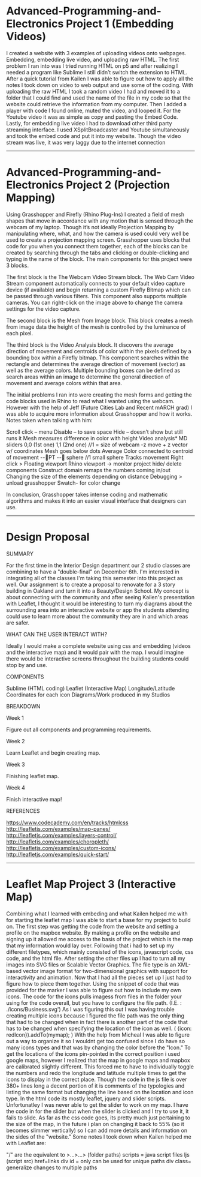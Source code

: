 # Advanced-Programming-and-Electronics Project 1 (Embedding Videos)

I created a website with 3 examples of uploading videos onto webpages. Embedding, embedding live video, and uploading raw HTML. The first problem I ran into was I tried running HTML on p5 and after realizing I needed a program like Sublime I still didn’t switch the extension to HTML. After a quick tutorial from Kailen I was able to figure out how to apply all the notes I took down on video to web output and use some of the coding. With uploading the raw HTML I took a random video I had and moved it to a folder that I could find and used the name of the file in my code so that the website could retrieve the information from my computer. Then I added a player with code I found online, muted the video, and looped it. For the Youtube video it was as simple as copy and pasting the Embed Code. Lastly, for embedding live video I had to download other third party streaming interface. I used XSplitBroadcaster and Youtube simultaneously and took the embed code and put it into my website. Though the video stream was live, it was very laggy due to the internet connection

---------------------------------------------------------------------------------------------------------------------------------

# Advanced-Programming-and-Electronics Project 2 (Projection Mapping)

Using Grasshopper and Firefly (Rhino Plug-Ins) I created a field of mesh shapes that move in accordance with any motion that is sensed through the webcam of my laptop. Though it’s not ideally Projection Mapping by manipulating where, what, and how the camera is used could very well be used to create a projection mapping screen. Grasshopper uses blocks that code for you when you connect them together, each of the blocks can be created by searching through the tabs and clicking or double-clicking and typing in the name of the block. The main components for this project were 3 blocks. 

The first block is the The Webcam Video Stream block. The Web Cam Video Stream component automatically connects to your default video capture device (if available) and begin returning a custom Firefly Bitmap which can be passed through various filters.  This component also supports multiple cameras. You can right-click on the image above to change the camera settings for the video capture. 

The second block is the Mesh from Image block. This block creates a mesh from image data the height of the mesh is controlled by the luminance of each pixel.  

The third block is the Video Analysis block. It discovers the average direction of movement and centroids of color within the pixels defined by a bounding box within a Firefly bitmap. This component searches within the rectangle and determines the average direction of movement (vector) as well as the average colors.  Multiple bounding boxes can be defined as search areas within an image to determine the general direction of movement and average colors within that area.

The initial problems I ran into were creating the mesh forms and getting the code blocks used in Rhino to read what I wanted using the webcam. However with the help of Jeff (Future Cities Lab and Recent mARCH grad) I was able to acquire more information about Grasshopper and how it works. Notes taken when talking with him: 

Scroll click – menu
Disable – to save space
Hide – doesn’t show but still runs it
Mesh measures difference in color with height 
Video analysis*
MD sliders 
0,0 (1st one)
1,1 (2nd one)
//1 = size of webcam
-z move + z vector w/ coordinates
Mesh goes below dots
Average Color connected to centroid of movement 
--PT -- sphere //1 small sphere
Tracks movement
Right click > Floating viewport 
Rhino viewport -> monitor project hide/ delete components
Construct domain remaps the numbers coming in/out
Changing the size of the elements depending on distance
Debugging > unload grasshopper
Swatch- for color change

In conclusion, Grasshopper takes intense coding and mathematic algorithms and makes it into an easier visual interface that designers can use.

-----------------------------------------------------------------------------------------------------------------------------------

# Design Proposal

SUMMARY

For the first time in the Interior Design department our 2 studio classes are combining to have a "double-final" on December 6th. I'm interested in integrating all of the classes I'm taking this semester into this project as well. Our assignment is to create a proposal to renovate for a 3 story building in Oakland and turn it into a Beauty/Design School. My concept is about connecting with the community and after seeing Kailen's presentation with Leaflet, I thought it would be interesting to turn my diagrams about the surrounding area into an interactive website or app the students attending could use to learn more about the community they are in and which areas are safer.

WHAT CAN THE USER INTERACT WITH?

Ideally I would make a complete website using css and embedding (videos and the interactive map) and it would pair with the map. I would imagine there would be interactive screens throughout the building students could stop by and use.

COMPONENTS

Sublime (HTML coding)
Leaflet (Interactive Map)
Longitude/Latitude Coordinates for each icon
Diagrams/Work produced in my Studios

BREAKDOWN

Week 1

Figure out all components and programming requirements.

Week 2

Learn Leaflet and begin creating map.

Week 3

Finishing leaflet map.

Week 4

Finish interactive map!

REFERENCES


https://www.codecademy.com/en/tracks/htmlcss
http://leafletjs.com/examples/map-panes/
http://leafletjs.com/examples/layers-control/
http://leafletjs.com/examples/choropleth/
http://leafletjs.com/examples/custom-icons/
http://leafletjs.com/examples/quick-start/

----------------------------------------------------------------------------------------------------------------------------------------

# Leaflet Map Project 3 (Interactive Map)

Combining what I learned with embeding and what Kailen helped me with for starting the leaflet map I was able to start a base for my project to build on. The first step was getting the code from the website and setting a profile on the mapbox website. By making a profile on the website and signing up it allowed me access to the basis of the project which is the map that my information would lay over. Following that i had to set up my different filetypes, which mainly consisted of the icons, javascript code, css code, and the html file.
After setting the other files up I had to turn all my images into SVG files or Scalable Vector Graphics. The file type is an XML-based vector image format for two-dimensional graphics with support for interactivity and animation. Now that I had all the pieces set up I just had to figure how to piece them together. Using the snippet of code that was provided for the marker I was able to figure out how to include my own icons. The code for the icons pulls imagess from files in the folder your using for the code overall, but you have to configure the file path. (I.E. : ./icons/Business.svg') As I was figuring this out I was having trouble creating multiple icons because I figured the file path was the only thing that had to be changed when in fact there is another part of the code that has to be changed when specifying the location of the icon as well. ( {icon: redIcon}).addTo(mymap); ) With the help from Micheal I was able to figure out a way to organize it so I wouldnt get too confused since I do have so many icons types and that was by changing the color before the "Icon." 
To get the locations of the icons pin-pointed in the correct position i used google maps, however I realized that the map in google maps and mapbox are calibrated slightly different. This forced me to have to individually toggle the numbers and redo the longitude and latitude multiple times to get the icons to display in the correct place. Though the code in the js file is over 380+ lines long a decent portion of it is comments of the typologies and listing the same format but changing the line based on the location and icon type. 
In the html code its mostly leaflet, jquery and slider scripts. Unfortunatley I was never able to get the slider to work on my map. I have the code in for the slider but when the slider is clicked and I try to use it, it fails to slide. As far as the css code goes, its pretty much just pertaining to the size of the map, in the future i plan on changing it back to 55% (so it becomes slimmer vertically) so I can add more details and information on the sides of the "website." Some notes I took down when Kailen helped me with Leaflet are:

"/" are the equivalent to >...>...> (folder paths)
scripts = java script files ljs (script src)
href=links
div id = only can be used for unique paths
div class= generalize changes to multiple paths
